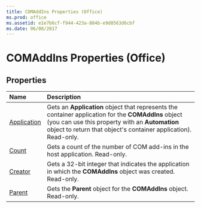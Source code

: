 ```yaml
---
title: COMAddIns Properties (Office)
ms.prod: office
ms.assetid: e1e7b6cf-f944-423a-804b-e9d8563d6cbf
ms.date: 06/08/2017
---
```



# COMAddIns Properties (Office)

## Properties



|**Name**|**Description**|
|:-----|:-----|
|[Application](comaddins-application-property-office.md)|Gets an **Application** object that represents the container application for the **COMAddIns** object (you can use this property with an **Automation** object to return that object's container application). Read-only.|
|[Count](comaddins-count-property-office.md)|Gets a count of the number of COM add-ins in the host application. Read-only.|
|[Creator](comaddins-creator-property-office.md)|Gets a 32-bit integer that indicates the application in which the **COMAddIns** object was created. Read-only.|
|[Parent](comaddins-parent-property-office.md)|Gets the **Parent** object for the **COMAddIns** object. Read-only.|

